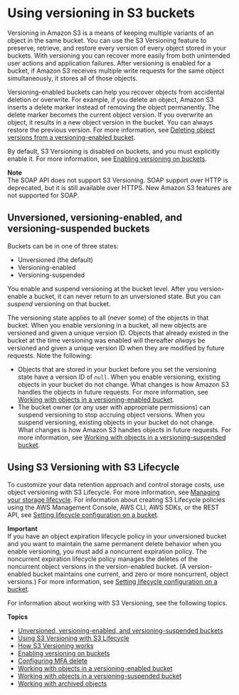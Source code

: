 # Using versioning in S3 buckets<a name="Versioning"></a>

Versioning in Amazon S3 is a means of keeping multiple variants of an object in the same bucket\. You can use the S3 Versioning feature to preserve, retrieve, and restore every version of every object stored in your buckets\. With versioning you can recover more easily from both unintended user actions and application failures\. After versioning is enabled for a bucket, if Amazon S3 receives multiple write requests for the same object simultaneously, it stores all of those objects\.

Versioning\-enabled buckets can help you recover objects from accidental deletion or overwrite\. For example, if you delete an object, Amazon S3 inserts a delete marker instead of removing the object permanently\. The delete marker becomes the current object version\. If you overwrite an object, it results in a new object version in the bucket\. You can always restore the previous version\. For more information, see [Deleting object versions from a versioning\-enabled bucket](DeletingObjectVersions.md)\. 

By default, S3 Versioning is disabled on buckets, and you must explicitly enable it\. For more information, see [Enabling versioning on buckets](manage-versioning-examples.md)\.

**Note**  
The SOAP API does not support S3 Versioning\. SOAP support over HTTP is deprecated, but it is still available over HTTPS\. New Amazon S3 features are not supported for SOAP\.

## Unversioned, versioning\-enabled, and versioning\-suspended buckets<a name="versioning-states"></a>

Buckets can be in one of three states: 
+ Unversioned \(the default\)
+ Versioning\-enabled
+ Versioning\-suspended

You enable and suspend versioning at the bucket level\. After you version\-enable a bucket, it can never return to an unversioned state\. But you can *suspend* versioning on that bucket\.

The versioning state applies to all \(never some\) of the objects in that bucket\. When you enable versioning in a bucket, all new objects are versioned and given a unique version ID\. Objects that already existed in the bucket at the time versioning was enabled will thereafter *always* be versioned and given a unique version ID when they are modified by future requests\. Note the following: 
+ Objects that are stored in your bucket before you set the versioning state have a version ID of `null`\. When you enable versioning, existing objects in your bucket do not change\. What changes is how Amazon S3 handles the objects in future requests\. For more information, see [Working with objects in a versioning\-enabled bucket](manage-objects-versioned-bucket.md)\.
+ The bucket owner \(or any user with appropriate permissions\) can suspend versioning to stop accruing object versions\. When you suspend versioning, existing objects in your bucket do not change\. What changes is how Amazon S3 handles objects in future requests\. For more information, see [Working with objects in a versioning\-suspended bucket](VersionSuspendedBehavior.md)\.

## Using S3 Versioning with S3 Lifecycle<a name="versioning-lifecycle"></a>

To customize your data retention approach and control storage costs, use object versioning with S3 Lifecycle\. For more information, see [Managing your storage lifecycle](object-lifecycle-mgmt.md)\. For information about creating S3 Lifecycle policies using the AWS Management Console, AWS CLI, AWS SDKs, or the REST API, see [Setting lifecycle configuration on a bucket](how-to-set-lifecycle-configuration-intro.md)\.

**Important**  
If you have an object expiration lifecycle policy in your unversioned bucket and you want to maintain the same permanent delete behavior when you enable versioning, you must add a noncurrent expiration policy\. The noncurrent expiration lifecycle policy manages the deletes of the noncurrent object versions in the version\-enabled bucket\. \(A version\-enabled bucket maintains one current, and zero or more noncurrent, object versions\.\) For more information, see [Setting lifecycle configuration on a bucket](how-to-set-lifecycle-configuration-intro.md)\.

For information about working with S3 Versioning, see the following topics\.

**Topics**
+ [Unversioned, versioning\-enabled, and versioning\-suspended buckets](#versioning-states)
+ [Using S3 Versioning with S3 Lifecycle](#versioning-lifecycle)
+ [How S3 Versioning works](versioning-workflows.md)
+ [Enabling versioning on buckets](manage-versioning-examples.md)
+ [Configuring MFA delete](MultiFactorAuthenticationDelete.md)
+ [Working with objects in a versioning\-enabled bucket](manage-objects-versioned-bucket.md)
+ [Working with objects in a versioning\-suspended bucket](VersionSuspendedBehavior.md)
+ [Working with archived objects](archived-objects.md)